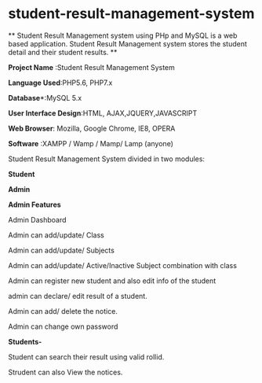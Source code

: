 # student-result-management-system

**
Student Result Management system using PHp and MySQL is a web based application. 
Student Result Management system stores the student detail and their student results.
**

**Project Name** :Student Result Management System

**Language Used**:PHP5.6, PHP7.x

**Database***:MySQL 5.x

**User Interface Design**:HTML, AJAX,JQUERY,JAVASCRIPT

**Web Browser**: Mozilla, Google Chrome, IE8, OPERA


**Software** :XAMPP / Wamp / Mamp/ Lamp (anyone)


Student Result Management System divided in two modules:

**Student**

**Admin**


**Admin Features**

Admin Dashboard

Admin can add/update/ Class

Admin can add/update/ Subjects

Admin can add/update/ Active/Inactive Subject combination with class

Admin can register new student and also edit info of the student

admin can declare/ edit  result of a student.

Admin can add/ delete the notice.

Admin can change own password


**Students-**

Student can search their result using valid rollid.

Strudent can also View the notices.

